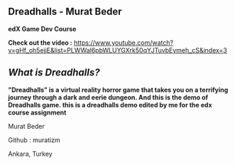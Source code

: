 ## **Dreadhalls - Murat Beder**

**edX Game Dev Course**

**Check out the video :** https://www.youtube.com/watch?v=gHf_oh5ejjE&list=PLWWal6pbWLUYGXrk50qYJTuvbEymeh_cS&index=3

## ***What is Dreadhalls?***

**"Dreadhalls" is a virtual reality horror game that takes you on a terrifying journey through a dark and eerie dungeon. And this is the demo of Dreadhalls game. this is a dreadhalls demo edited by me for the edx course assignment**


Murat Beder 

Github : muratizm

Ankara, Turkey
